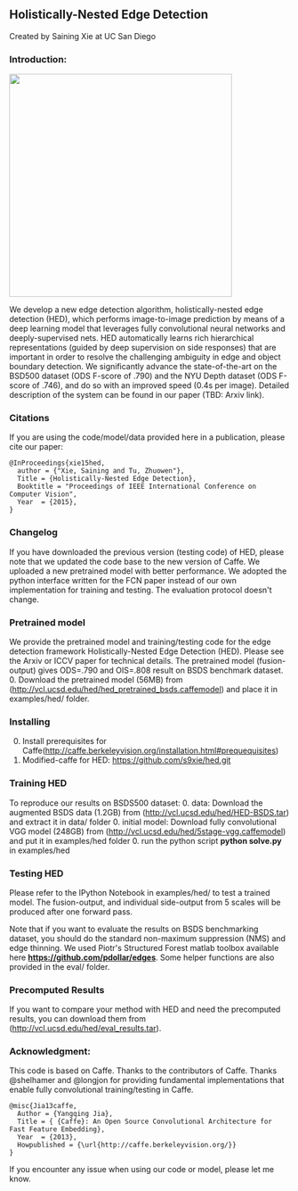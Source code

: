 ## Holistically-Nested Edge Detection

Created by Saining Xie at UC San Diego

### Introduction:

<img src="http://pages.ucsd.edu/~ztu/hed.jpg" width="400">

We develop a new edge detection algorithm, holistically-nested edge detection (HED), which performs image-to-image prediction by means of a deep learning model that leverages fully convolutional neural networks and deeply-supervised nets.  HED automatically learns rich hierarchical representations (guided by deep supervision on side responses) that are important in order to resolve the challenging ambiguity in edge and object boundary detection. We significantly advance the state-of-the-art on the BSD500 dataset (ODS F-score of .790) and the NYU Depth dataset (ODS F-score of .746), and do so with an improved speed (0.4s per image). Detailed description of the system can be found in our paper (TBD: Arxiv link).

### Citations

If you are using the code/model/data provided here in a publication, please cite our paper:

    @InProceedings{xie15hed,
      author = {"Xie, Saining and Tu, Zhuowen"},
      Title = {Holistically-Nested Edge Detection},
      Booktitle = "Proceedings of IEEE International Conference on Computer Vision",
      Year  = {2015},
    }
    
  
### Changelog

If you have downloaded the previous version (testing code) of HED, please note that we updated the code base to the new version of Caffe. We uploaded a new pretrained model with better performance. We adopted the python interface written for the FCN paper instead of our own implementation for training and testing. The evaluation protocol doesn't change.

### Pretrained model

We provide the pretrained model and training/testing code for the edge detection framework Holistically-Nested Edge Detection (HED). Please see the Arxiv or ICCV paper for technical details. The pretrained model (fusion-output) gives ODS=.790 and OIS=.808 result on BSDS benchmark dataset.
  0. Download the pretrained model (56MB) from (http://vcl.ucsd.edu/hed/hed_pretrained_bsds.caffemodel) and place it in examples/hed/ folder.

### Installing 
 0. Install prerequisites for Caffe(http://caffe.berkeleyvision.org/installation.html#prequequisites)
 0. Modified-caffe for HED: https://github.com/s9xie/hed.git

### Training HED
To reproduce our results on BSDS500 dataset:
 0. data: Download the augmented BSDS data (1.2GB) from (http://vcl.ucsd.edu/hed/HED-BSDS.tar) and extract it in data/ folder
 0. initial model: Download fully convolutional VGG model (248GB) from (http://vcl.ucsd.edu/hed/5stage-vgg.caffemodel) and put it in examples/hed folder
 0. run the python script **python solve.py** in examples/hed

### Testing HED
Please refer to the IPython Notebook in examples/hed/ to test a trained model. The fusion-output, and individual side-output from 5 scales will be produced after one forward pass.
 
Note that if you want to evaluate the results on BSDS benchmarking dataset, you should do the standard non-maximum suppression (NMS) and edge thinning. We used Piotr's Structured Forest matlab toolbox available here **https://github.com/pdollar/edges**. Some helper functions are also provided in the eval/ folder. 

### Precomputed Results
If you want to compare your method with HED and need the precomputed results, you can download them from (http://vcl.ucsd.edu/hed/eval_results.tar).


### Acknowledgment: 
This code is based on Caffe. Thanks to the contributors of Caffe. Thanks @shelhamer and @longjon for providing fundamental implementations that enable fully convolutional training/testing in Caffe.

    @misc{Jia13caffe,
      Author = {Yangqing Jia},
      Title = { {Caffe}: An Open Source Convolutional Architecture for Fast Feature Embedding},
      Year  = {2013},
      Howpublished = {\url{http://caffe.berkeleyvision.org/}}
    }

If you encounter any issue when using our code or model, please let me know.
